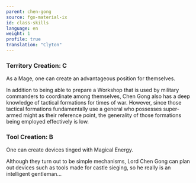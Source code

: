 ```yaml
---
parent: chen-gong
source: fgo-material-ix
id: class-skills
language: en
weight: 1
profile: true
translation: "Clyton"
---
```


### Territory Creation: C

As a Mage, one can create an advantageous position for themselves.

In addition to being able to prepare a Workshop that is used by military commanders to coordinate among themselves, Chen Gong also has a deep knowledge of tactical formations for times of war. However, since those tactical formations fundamentally use a general who possesses super-armed might as their reference point, the generality of those formations being employed effectively is low.

### Tool Creation: B

One can create devices tinged with Magical Energy.

Although they turn out to be simple mechanisms, Lord Chen Gong can plan out devices such as tools made for castle sieging, so he really is an intelligent gentleman…

